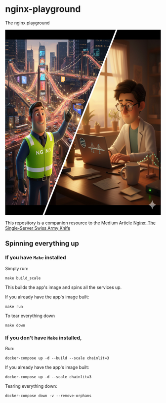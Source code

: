 # nginx-playground
The nginx playground


<p align="center">
    <img src="./images/nginx.png" height = 600px>
</p>

This repository is a companion resource to the Medium Article [Nginx: The Single-Server Swiss Army Knife](https://medium.com/@tituslhy/nginx-the-single-server-swiss-army-knife-3445197f8f86)

## Spinning everything up
### If you have `Make` installed
Simply run:
```
make build_scale
```
This builds the app's image and spins all the services up.

If you already have the app's image built:
```
make run
```

To tear everything down
```
make down
```

### If you don't have `Make` installed, 
Run:
```
docker-compose up -d --build --scale chainlit=3
```

If you already have the app's image built:
```
docker-compose up -d --scale chainlit=3
```

Tearing everything down:
```
docker-compose down -v --remove-orphans
```